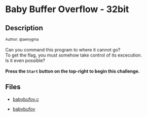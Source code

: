 # Baby Buffer Overflow - 32bit

## Description

<small>Author: @aenygma</small><br><br>Can you command this program to where it cannot go? <br/> To get the flag, you must somehow take control of its excecution. <br/> Is it even possible? <br/><br/> <b>Press the <code>Start</code> button on the top-right to begin this challenge.</b>


## Files

* [babybufov.c](files/babybufov.c)

* [babybufov](files/babybufov)

